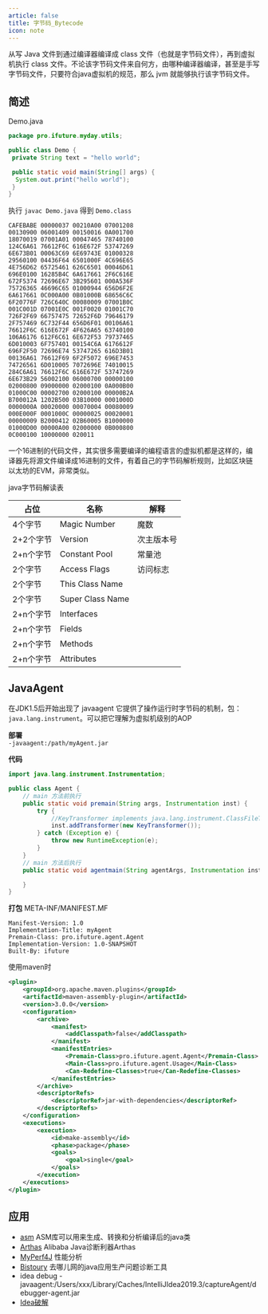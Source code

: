 ```yaml
---
article: false
title: 字节码_Bytecode
icon: note
---
```


从写 Java 文件到通过编译器编译成 class 文件（也就是字节码文件），再到虚拟机执行 class 文件。不论该字节码文件来自何方，由哪种编译器编译，甚至是手写字节码文件，只要符合java虚拟机的规范，那么 jvm 就能够执行该字节码文件。

## 简述

Demo.java

```java
package pro.ifuture.myday.utils;

public class Demo {
 private String text = "hello world";

 public static void main(String[] args) {
  System.out.print("hello world");
 }
}
```

执行 `javac Demo.java` 得到 `Demo.class`

```
CAFEBABE 00000037 00210A00 07001208
00130900 06001409 00150016 0A001700
18070019 07001A01 00047465 78740100
124C6A61 76612F6C 616E672F 53747269
6E673B01 00063C69 6E69743E 01000328
29560100 04436F64 6501000F 4C696E65
4E756D62 65725461 626C6501 00046D61
696E0100 16285B4C 6A617661 2F6C616E
672F5374 72696E67 3B295601 000A536F
75726365 46696C65 01000944 656D6F2E
6A617661 0C000A00 0B01000B 68656C6C
6F20776F 726C640C 00080009 07001B0C
001C001D 07001E0C 001F0020 01001C70
726F2F69 66757475 72652F6D 79646179
2F757469 6C732F44 656D6F01 00106A61
76612F6C 616E672F 4F626A65 63740100
106A6176 612F6C61 6E672F53 79737465
6D010003 6F757401 00154C6A 6176612F
696F2F50 72696E74 53747265 616D3B01
00136A61 76612F69 6F2F5072 696E7453
74726561 6D010005 7072696E 74010015
284C6A61 76612F6C 616E672F 53747269
6E673B29 56002100 06000700 00000100
02000800 09000000 02000100 0A000B00
01000C00 00002700 02000100 00000B2A
B700012A 1202B500 03B10000 0001000D
0000000A 00020000 00070004 00080009
000E000F 0001000C 00000025 00020001
00000009 B2000412 02B60005 B1000000
01000D00 00000A00 02000000 0B000800
0C000100 10000000 020011
```

一个16进制的代码文件，其实很多需要编译的编程语言的虚拟机都是这样的，编译器先将源文件编译成16进制的文件，有着自己的字节码解析规则，比如区块链以太坊的EVM，非常类似。

java字节码解读表

|占位| 名称 | 解释|
|----|----|----|
|4个字节| Magic Number  | 魔数|
|2+2个字节| Version| 次主版本号|
|2+n个字节| Constant Pool | 常量池|
|2个字节| Access Flags | 访问标志|
|2个字节| This Class Name| |
|2个字节| Super Class Name| |
|2+n个字节| Interfaces| |
|2+n个字节| Fields| |
|2+n个字节| Methods| |
|2+n个字节| Attributes| |

## JavaAgent

在JDK1.5后开始出现了 javaagent 它提供了操作运行时字节码的机制，包：`java.lang.instrument`。可以把它理解为虚拟机级别的AOP

**部署**  
`-javaagent:/path/myAgent.jar`

**代码**  

```java
import java.lang.instrument.Instrumentation;

public class Agent {
    // main 方法前执行
    public static void premain(String args, Instrumentation inst) {
        try {
            //KeyTransformer implements java.lang.instrument.ClassFileTransformer
            inst.addTransformer(new KeyTransformer());
        } catch (Exception e) {
            throw new RuntimeException(e);
        }
    }
    // main 方法后执行
    public static void agentmain(String agentArgs, Instrumentation inst){

    }
}
```

**打包**
META-INF/MANIFEST.MF

```
Manifest-Version: 1.0
Implementation-Title: myAgent
Premain-Class: pro.ifuture.agent.Agent
Implementation-Version: 1.0-SNAPSHOT
Built-By: ifuture
```

使用maven时  

```xml
<plugin>
    <groupId>org.apache.maven.plugins</groupId>
    <artifactId>maven-assembly-plugin</artifactId>
    <version>3.0.0</version>
    <configuration>
        <archive>
            <manifest>
                <addClasspath>false</addClasspath>
            </manifest>
            <manifestEntries>
                <Premain-Class>pro.ifuture.agent.Agent</Premain-Class>
                <Main-Class>pro.ifuture.agent.Usage</Main-Class>
                <Can-Redefine-Classes>true</Can-Redefine-Classes>
            </manifestEntries>
        </archive>
        <descriptorRefs>
            <descriptorRef>jar-with-dependencies</descriptorRef>
        </descriptorRefs>
    </configuration>
    <executions>
        <execution>
            <id>make-assembly</id>
            <phase>package</phase>
            <goals>
                <goal>single</goal>
            </goals>
        </execution>
    </executions>
</plugin>
```

## 应用

* [asm](https://asm.ow2.io/) ASM库可以用来生成、转换和分析编译后的java类
* [Arthas](https://github.com/alibaba/arthas) Alibaba Java诊断利器Arthas
* [MyPerf4J](https://github.com/LinShunKang/MyPerf4J) 性能分析
* [Bistoury](https://github.com/qunarcorp/bistoury) 去哪儿网的java应用生产问题诊断工具
* idea debug -javaagent:/Users/xxx/Library/Caches/IntelliJIdea2019.3/captureAgent/debugger-agent.jar
* [Idea破解](https://zhile.io/2018/08/17/jetbrains-license-server-crack.html)
